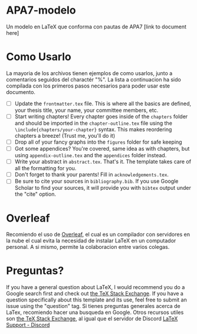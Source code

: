 # APA7-modelo
Un modelo en LaTeX que conforma con pautas de APA7 [link to document here]

# Como Usarlo
La mayoria de los archivos tienen ejemplos de como usarlos, junto a comentarios seguidos del charactér "%". La lista a continuacion ha sido compilada con los primeros pasos necesarios para poder usar este documento.

- [ ] Update the ```frontmatter.tex``` file. This is where all the basics are defined, your thesis title, your name, your committee members, etc.
- [ ] Start writing chapters! Every chapter goes inside of the ```chapters``` folder and should be imported in the ```chapter-outline.tex``` file using the ```\include{chapters/your-chapter}``` syntax. This makes reordering chapters a breeze! (Trust me, you'll do it)
- [ ] Drop all of your fancy graphs into the ```figures``` folder for safe keeping
- [ ] Got some appendices? You're covered, same idea as with chapters, but using ```appendix-outline.tex``` and the ```appendices``` folder instead.
- [ ] Write your abstract in ```abstract.tex```. That's it. The template takes care of all the formatting for you.
- [ ] Don't forget to thank your parents! Fill in ```acknowledgements.tex```.
- [ ] Be sure to cite your sources in ```bibliography.bib```. If you use Google Scholar to find your sources, it will provide you with ```bibtex``` output under the "cite" option.

# Overleaf
Recomiendo el uso de [Overleaf](https://www.overleaf.com), el cual es un compilador con servidores en la nube el cual evita la necesidad de instalar LaTeX en un computador personal. A si mismo, permite la colaboracion entre varios colegas.

# Preguntas?
If you have a general question about LaTeX, I would recommend you do a Google search first and check out [the TeX Stack Exchange](http://tex.stackexchange.com/). If you have a question specifically about this template and its use, feel free to submit an issue using the "question" tag.
Si tienes preguntas generales acerca de LaTex, recomiendo hacer una busqueda en Google. Otros recursos utiles son [the TeX Stack Exchange](http://tex.stackexchange.com/), al igual que el servidor de Discord [LaTeX Support - Discord](https://disboard.org/server/570670498309210112)
